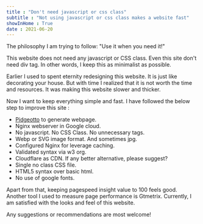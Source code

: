 ```yaml
---
title : "Don't need javascript or css class"
subtitle : "Not using javascript or css class makes a website fast"
showInHome : True
date : 2021-06-20
---
```



The philosophy I am trying to follow: "Use it when you need it!" 

This website does not need any javascript or CSS class. Even this site don't need div tag. In other words, I keep this as minimalist as possible. 

Earlier I used to spent eternity redesigning this website. It is just like decorating your house. But with time I realized that it is not worth the time and resources. It was making this website slower and thicker. 

Now I want to keep everything simple and fast. I have followed the below step to improve this site :

* [Pidgeotto](https://pypi.org/project/pidgeotto/) to generate webpage.
* Nginx webserver in Google cloud.
* No javascript. No CSS Class. No unnecessary tags.
* Webp or SVG image format. And sometimes jpg.
* Configured Nginx for leverage caching.
* Validated syntax via w3 org.
* Cloudflare as CDN. If any better alternative, please suggest?
* Single no class CSS file.
* HTML5 syntax over basic html.
* No use of google fonts.

Apart from that, keeping pagespeed insight value to 100 feels good. Another tool I used to measure page performance is Gtmetrix. Currently, I am satisfied with the looks and feel of this website. 

Any suggestions or recommendations are most welcome!